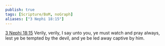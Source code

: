 ```yaml
---
publish: true
tags: [Scripture/BoM, noGraph]
aliases: ["3 Nephi 18:15"]
---
```

[3 Nephi 18:15](https://churchofjesuschrist.org/study/scriptures/bofm/3-ne/18?lang=eng&id=p15#p15) Verily, verily, I say unto you, ye must watch and pray always, lest ye be tempted by the devil, and ye be led away captive by him.
